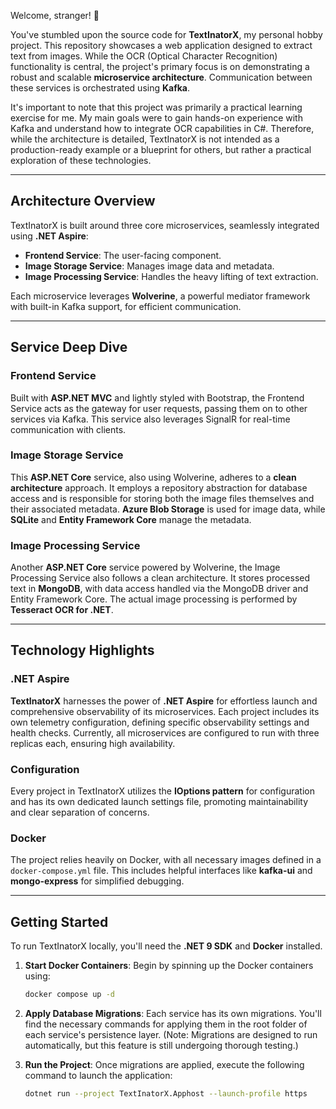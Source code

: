 ﻿Welcome, stranger\! 👋

You've stumbled upon the source code for **TextInatorX**, my personal hobby project. This repository showcases a web application designed to extract text from images. While the OCR (Optical Character Recognition) functionality is central, the project's primary focus is on demonstrating a robust and scalable **microservice architecture**. Communication between these services is orchestrated using **Kafka**.

It's important to note that this project was primarily a practical learning exercise for me. My main goals were to gain hands-on experience with Kafka and understand how to integrate OCR capabilities in C#. Therefore, while the architecture is detailed, TextInatorX is not intended as a production-ready example or a blueprint for others, but rather a practical exploration of these technologies.

-----

## Architecture Overview

TextInatorX is built around three core microservices, seamlessly integrated using **.NET Aspire**:

* **Frontend Service**: The user-facing component.
* **Image Storage Service**: Manages image data and metadata.
* **Image Processing Service**: Handles the heavy lifting of text extraction.

Each microservice leverages **Wolverine**, a powerful mediator framework with built-in Kafka support, for efficient communication.

-----

## Service Deep Dive

### Frontend Service

Built with **ASP.NET MVC** and lightly styled with Bootstrap, the Frontend Service acts as the gateway for user requests, passing them on to other services via Kafka. This service also leverages SignalR for real-time communication with clients.

### Image Storage Service

This **ASP.NET Core** service, also using Wolverine, adheres to a **clean architecture** approach. It employs a repository abstraction for database access and is responsible for storing both the image files themselves and their associated metadata. **Azure Blob Storage** is used for image data, while **SQLite** and **Entity Framework Core** manage the metadata.

### Image Processing Service

Another **ASP.NET Core** service powered by Wolverine, the Image Processing Service also follows a clean architecture. It stores processed text in **MongoDB**, with data access handled via the MongoDB driver and Entity Framework Core. The actual image processing is performed by **Tesseract OCR for .NET**.

-----

## Technology Highlights

### .NET Aspire

**TextInatorX** harnesses the power of **.NET Aspire** for effortless launch and comprehensive observability of its microservices. Each project includes its own telemetry configuration, defining specific observability settings and health checks. Currently, all microservices are configured to run with three replicas each, ensuring high availability.

### Configuration

Every project in TextInatorX utilizes the **IOptions pattern** for configuration and has its own dedicated launch settings file, promoting maintainability and clear separation of concerns.

### Docker

The project relies heavily on Docker, with all necessary images defined in a `docker-compose.yml` file. This includes helpful interfaces like **kafka-ui** and **mongo-express** for simplified debugging.

-----

## Getting Started

To run TextInatorX locally, you'll need the **.NET 9 SDK** and **Docker** installed.

1.  **Start Docker Containers**:
    Begin by spinning up the Docker containers using:

    ```bash
    docker compose up -d
    ```

2.  **Apply Database Migrations**:
    Each service has its own migrations. You'll find the necessary commands for applying them in the root folder of each service's persistence layer. (Note: Migrations are designed to run automatically, but this feature is still undergoing thorough testing.)

3.  **Run the Project**:
    Once migrations are applied, execute the following command to launch the application:

    ```bash
    dotnet run --project TextInatorX.Apphost --launch-profile https
    ```